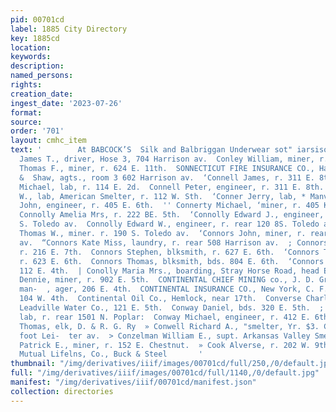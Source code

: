 ```yaml
---
pid: 00701cd
label: 1885 City Directory
key: 1885cd
location: 
keywords: 
description: 
named_persons: 
rights: 
creation_date: 
ingest_date: '2023-07-26'
format: 
source: 
order: '701'
layout: cmhc_item
text: '        At BABCOCK’S  Silk and Balbriggan Underwear sot" iarsison ave.                                  Conley
  James T., driver, Hose 3, 704 Harrison av.  Conley William, miner, r. 800 E. 6th.  ‘Conlon
  Thomas F., miner, r. 624 E. 11th.  SONNECTICUT FIRE INSURANCE CO., Hartford, Stickley
  &  Shaw, agts., room 3 602 Harrison av.  ‘Connell James, r. 311 E. 8th.  ‘Connell
  Michael, lab, r. 114 E. 2d.  Connell Peter, engineer, r. 311 E. 8th.  Conner David
  W., lab, American Smelter, r. 112 W. Sth.  ‘Conner Jerry, lab, * Manville Smelter.  pConnerty
  John, engineer, r. 405 E. 6th.  '' Connerty Michael, ‘miner, r. 405 KE. 6th.  ~
  Connolly Amelia Mrs, r. 222 BE. 5th.  ‘Connolly Edward J., engineer, r. rear 120
  S. Toledo av.  Connolly Edward W., engineer, r. rear 120 8S. Toledo av.  ‘Connolly
  Thomas W., miner. r. 190 S. Toledo av.  ‘Connors John, miner, r. rear 116 S. Toledo
  av.  “Connors Kate Miss, laundry, r. rear 508 Harrison av.  ; Connors N. J. Mrs.,
  r. 216 E. 7th.  Connors Stephen, blksmith, r. 627 E. 6th.  ‘Connors Terrance, miner,
  r. 623 E. 6th.  Connors Thomas, blksmith, bds. 804 E. 6th.  ‘Connors —, r. rear
  112 E. 4th.  | Conolly Maria Mrs., boarding, Stray Horse Road, head E. 4th.  Conroy
  Dennie, miner, r. 902 E. 5th.  CONTINENTAL CHIEF MINING co., J. D. Griffith, gen’]
  man-  , ager, 206 E. 4th.  CONTINENTAL INSURANCE CO., New York, C. F. Lee, agt.,
  104 W. 4th.  Continental Oil Co., Hemlock, near 17th.  Converse Charles, foreman,
  Leadville Water Co., 121 E. 5th.  Conway Daniel, bds. 320 E. 5th.  ; Conway James,
  lab, r. rear 1501 N. Poplar:  Conway Michael, engineer, r. 412 E. 6th.  . Conway
  Thomas, elk, D. & R. G. Ry  » Conwell Richard A., "smelter, Yr. $3. California Gulch,
  foot Lei-  ter av.  > Conzelman William E., supt. Arkansas Valley Smelter.  ’ Coogan
  Patrick E., miner, r. 152 E. Chestnut.  » Cook Alverse, r. 202 W. 9th.  Northwestern
  Mutual Lifelns, Co., Buck & Steel       '
thumbnail: "/img/derivatives/iiif/images/00701cd/full/250,/0/default.jpg"
full: "/img/derivatives/iiif/images/00701cd/full/1140,/0/default.jpg"
manifest: "/img/derivatives/iiif/00701cd/manifest.json"
collection: directories
---
```

